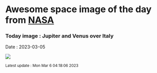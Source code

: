 
# Awesome space image of the day from [NASA](https://api.nasa.gov/)

### Today image : Jupiter and Venus over Italy
Date : 2023-03-05

![](https://apod.nasa.gov/apod/image/2303/VenusJupiterSky_Tumino_1080.jpg)

<small>Latest update : Mon Mar  6 04:18:06 2023</small>
        